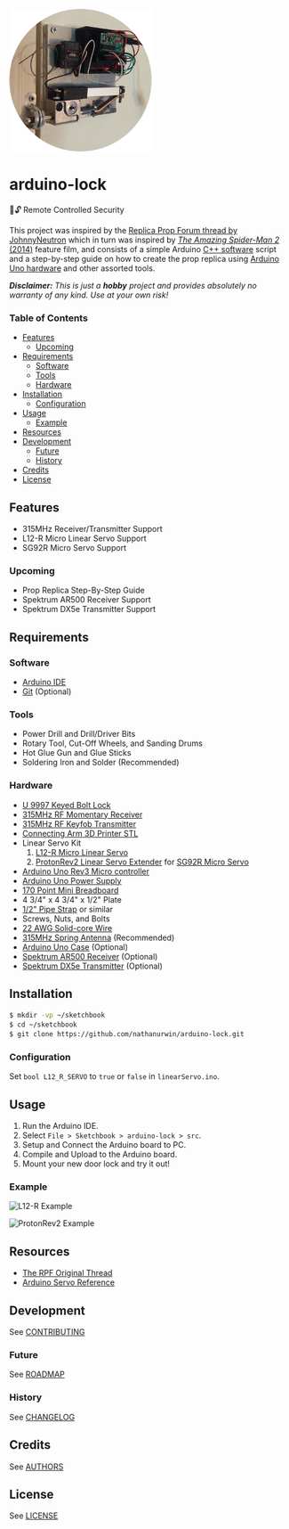 ![L12-R](images/L12-R-256.png "L12-R")

# arduino-lock
:satellite::unlock: Remote Controlled Security

This project was inspired by the [Replica Prop Forum thread by JohnnyNeutron](https://www.therpf.com/showthread.php?t=245997)
which in turn was inspired by [*The Amazing Spider-Man 2* (2014)](https://www.imdb.com/title/tt1872181/)
feature film, and consists of a simple Arduino [C++ software](https://github.com/trending/c++)
script and a step-by-step guide on how to create the prop replica using
[Arduino Uno hardware](https://www.arduino.cc/) and other assorted tools.

_**Disclaimer:** This is just a **hobby** project and provides absolutely no
warranty of any kind. Use at your own risk!_

### Table of Contents
- [Features](#features)
  - [Upcoming](#upcoming)
- [Requirements](#requirements)
  - [Software](#software)
  - [Tools](#tools)
  - [Hardware](#hardware)
- [Installation](#installation)
  - [Configuration](#configuration)
- [Usage](#usage)
  - [Example](#example)
- [Resources](#resources)
- [Development](#development)
  - [Future](#future)
  - [History](#history)
- [Credits](#credits)
- [License](#license)

## Features
- 315MHz Receiver/Transmitter Support
- L12-R Micro Linear Servo Support
- SG92R Micro Servo Support

### Upcoming
- Prop Replica Step-By-Step Guide
- Spektrum AR500 Receiver Support
- Spektrum DX5e Transmitter Support

## Requirements

### Software
- [Arduino IDE](https://www.arduino.cc/en/Main/Software)
- [Git](https://git-scm.com/downloads) (Optional)

### Tools
- Power Drill and Drill/Driver Bits
- Rotary Tool, Cut-Off Wheels, and Sanding Drums
- Hot Glue Gun and Glue Sticks
- Soldering Iron and Solder (Recommended)

### Hardware
- [U 9997 Keyed Bolt Lock](https://duckduckgo.com/?q=U+9997+Keyed+Bolt+Lock)
- [315MHz RF Momentary Receiver](https://www.adafruit.com/products/1096)
- [315MHz RF Keyfob Transmitter](https://www.adafruit.com/products/1095)
- [Connecting Arm 3D Printer STL](https://www.thingiverse.com/download:1661462)
- Linear Servo Kit
  1. [L12-R Micro Linear Servo](https://www.actuonix.com/L12-R-Linear-Servo-For-Radio-Control-p/l12-r.htm)
  2. [ProtonRev2 Linear Servo Extender](https://github.com/tscha70/3DPrinterSTLFiles/tree/master/Proton%20Rev%202%20-%20Easter%20Edition) for [SG92R Micro Servo](https://duckduckgo.com/?q=SG92R+Micro+Servo)
- [Arduino Uno Rev3 Micro controller](https://duckduckgo.com/?q=Arduino+Uno)
- [Arduino Uno Power Supply](https://duckduckgo.com/?q=arduino+uno+power+supply)
- [170 Point Mini Breadboard](https://duckduckgo.com/?q=170+point+mini+breadboard)
- 4 3/4" x 4 3/4" x 1/2" Plate
- [1/2" Pipe Strap](https://duckduckgo.com/?q=1%2F2+inch+pipe+strap) or similar
- Screws, Nuts, and Bolts
- [22 AWG Solid-core Wire](https://duckduckgo.com/?q=22+AWG+Solid-core+Wire)
- [315MHz Spring Antenna](https://duckduckgo.com/?q=315MHz+Spring+Antenna) (Recommended)
- [Arduino Uno Case](https://duckduckgo.com/?q=arduino+uno+case) (Optional)
- [Spektrum AR500 Receiver](http://www.spektrumrc.com/Products/Default.aspx?ProdId=SPMAR500) (Optional)
- [Spektrum DX5e Transmitter](http://www.spektrumrc.com/Products/Default.aspx?ProdId=SPM5500) (Optional)

## Installation
```bash
$ mkdir -vp ~/sketchbook
$ cd ~/sketchbook
$ git clone https://github.com/nathanurwin/arduino-lock.git
```

### Configuration
Set `bool L12_R_SERVO` to `true` or `false` in `linearServo.ino`.

## Usage
1. Run the Arduino IDE.
2. Select `File > Sketchbook > arduino-lock > src`.
3. Setup and Connect the Arduino board to PC.
4. Compile and Upload to the Arduino board.
5. Mount your new door lock and try it out!

### Example
![L12-R Example](images/L12-R.gif "L12-R Example")

![ProtonRev2 Example](images/ProtonRev2.gif "ProtonRev2 Example")

## Resources
- [The RPF Original Thread](http://www.therpf.com/showthread.php?t=245997)
- [Arduino Servo Reference](https://www.arduino.cc/en/Reference/Servo)

## Development
See [CONTRIBUTING](CONTRIBUTING.md)

### Future
See [ROADMAP](ROADMAP.md)

### History
See [CHANGELOG](CHANGELOG.md)

## Credits
See [AUTHORS](AUTHORS.md)

## License
See [LICENSE](LICENSE)
